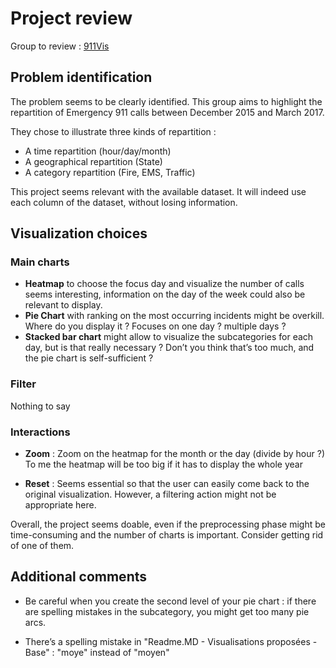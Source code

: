 # Project review

Group to review : [911Vis](https://github.com/RenonDis/911Vis)

## Problem identification

The problem seems to be clearly identified. This group aims to highlight the repartition of Emergency 911 calls between December 2015 and March 2017.

They chose to illustrate three kinds of repartition :
- A time repartition (hour/day/month) 
- A geographical repartition (State)
- A category repartition (Fire, EMS, Traffic)

This project seems relevant with the available dataset. It will indeed use each column of the dataset, without losing information.
 
## Visualization choices

### Main charts

- __Heatmap__ to choose the focus day and visualize the number of calls seems interesting, information on the day of the week could also be relevant to display. 
- __Pie Chart__ with ranking on the most occurring incidents might be overkill. Where do you display it ? Focuses on one day ? multiple days ? 
- __Stacked bar chart__ might allow to visualize the subcategories for each day, but is that really necessary ? Don’t you think that’s too much, and the pie chart is self-sufficient ?

### Filter

Nothing to say

### Interactions

- __Zoom__ : Zoom on the heatmap for the month or the day (divide by hour ?) 
	To me the heatmap will be too big if it has to display the whole year

- __Reset__ : Seems essential so that the user can easily come back to the original visualization. However, a filtering action might not be appropriate here.

Overall, the project seems doable, even if the preprocessing phase might be time-consuming and the number of charts is important. Consider getting rid of one of them.

## Additional comments

- Be careful when you create the second level of your pie chart : if there are spelling mistakes in the subcategory, you might get too many pie arcs.

- There’s a spelling mistake in "Readme.MD - Visualisations proposées - Base" : "moye" instead of "moyen"
